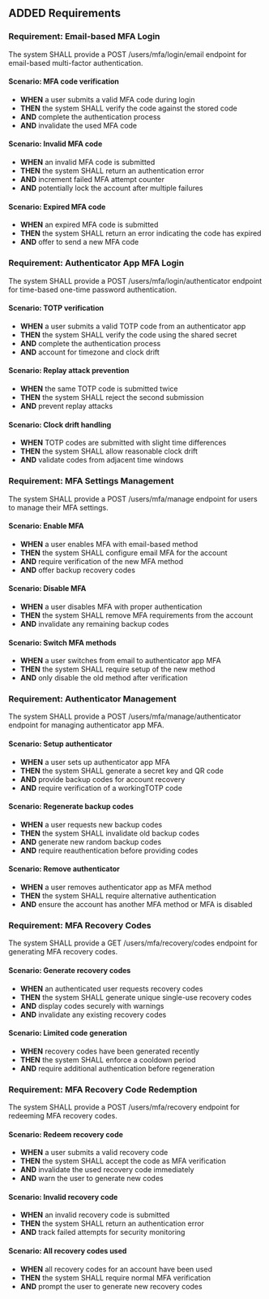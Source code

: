 ## ADDED Requirements

### Requirement: Email-based MFA Login
The system SHALL provide a POST /users/mfa/login/email endpoint for email-based multi-factor authentication.

#### Scenario: MFA code verification
- **WHEN** a user submits a valid MFA code during login
- **THEN** the system SHALL verify the code against the stored code
- **AND** complete the authentication process
- **AND** invalidate the used MFA code

#### Scenario: Invalid MFA code
- **WHEN** an invalid MFA code is submitted
- **THEN** the system SHALL return an authentication error
- **AND** increment failed MFA attempt counter
- **AND** potentially lock the account after multiple failures

#### Scenario: Expired MFA code
- **WHEN** an expired MFA code is submitted
- **THEN** the system SHALL return an error indicating the code has expired
- **AND** offer to send a new MFA code

### Requirement: Authenticator App MFA Login
The system SHALL provide a POST /users/mfa/login/authenticator endpoint for time-based one-time password authentication.

#### Scenario: TOTP verification
- **WHEN** a user submits a valid TOTP code from an authenticator app
- **THEN** the system SHALL verify the code using the shared secret
- **AND** complete the authentication process
- **AND** account for timezone and clock drift

#### Scenario: Replay attack prevention
- **WHEN** the same TOTP code is submitted twice
- **THEN** the system SHALL reject the second submission
- **AND** prevent replay attacks

#### Scenario: Clock drift handling
- **WHEN** TOTP codes are submitted with slight time differences
- **THEN** the system SHALL allow reasonable clock drift
- **AND** validate codes from adjacent time windows

### Requirement: MFA Settings Management
The system SHALL provide a POST /users/mfa/manage endpoint for users to manage their MFA settings.

#### Scenario: Enable MFA
- **WHEN** a user enables MFA with email-based method
- **THEN** the system SHALL configure email MFA for the account
- **AND** require verification of the new MFA method
- **AND** offer backup recovery codes

#### Scenario: Disable MFA
- **WHEN** a user disables MFA with proper authentication
- **THEN** the system SHALL remove MFA requirements from the account
- **AND** invalidate any remaining backup codes

#### Scenario: Switch MFA methods
- **WHEN** a user switches from email to authenticator app MFA
- **THEN** the system SHALL require setup of the new method
- **AND** only disable the old method after verification

### Requirement: Authenticator Management
The system SHALL provide a POST /users/mfa/manage/authenticator endpoint for managing authenticator app MFA.

#### Scenario: Setup authenticator
- **WHEN** a user sets up authenticator app MFA
- **THEN** the system SHALL generate a secret key and QR code
- **AND** provide backup codes for account recovery
- **AND** require verification of a workingTOTP code

#### Scenario: Regenerate backup codes
- **WHEN** a user requests new backup codes
- **THEN** the system SHALL invalidate old backup codes
- **AND** generate new random backup codes
- **AND** require reauthentication before providing codes

#### Scenario: Remove authenticator
- **WHEN** a user removes authenticator app as MFA method
- **THEN** the system SHALL require alternative authentication
- **AND** ensure the account has another MFA method or MFA is disabled

### Requirement: MFA Recovery Codes
The system SHALL provide a GET /users/mfa/recovery/codes endpoint for generating MFA recovery codes.

#### Scenario: Generate recovery codes
- **WHEN** an authenticated user requests recovery codes
- **THEN** the system SHALL generate unique single-use recovery codes
- **AND** display codes securely with warnings
- **AND** invalidate any existing recovery codes

#### Scenario: Limited code generation
- **WHEN** recovery codes have been generated recently
- **THEN** the system SHALL enforce a cooldown period
- **AND** require additional authentication before regeneration

### Requirement: MFA Recovery Code Redemption
The system SHALL provide a POST /users/mfa/recovery endpoint for redeeming MFA recovery codes.

#### Scenario: Redeem recovery code
- **WHEN** a user submits a valid recovery code
- **THEN** the system SHALL accept the code as MFA verification
- **AND** invalidate the used recovery code immediately
- **AND** warn the user to generate new codes

#### Scenario: Invalid recovery code
- **WHEN** an invalid recovery code is submitted
- **THEN** the system SHALL return an authentication error
- **AND** track failed attempts for security monitoring

#### Scenario: All recovery codes used
- **WHEN** all recovery codes for an account have been used
- **THEN** the system SHALL require normal MFA verification
- **AND** prompt the user to generate new recovery codes